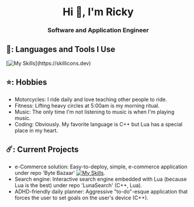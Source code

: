 <h1 align="center">Hi 👋, I'm Ricky</h1>
<h3 align="center">Software and Application Engineer</h3>

## 👻: Languages and Tools I Use
[![My Skills](https://skillicons.dev/icons?i=cpp,py,lua,dotnet,cs,flask,mongodb,azure,mysql,)](https://skillicons.dev)

## ⭐: Hobbies
- Motorcycles: I ride daily and love teaching other people to ride.
- Fitness: Lifting heavy circles at 5:00am is my morning ritual.
- Music: The only time I'm not listening to music is when I'm playing music.
- Coding: Obviously. My favorite language is C++ but Lua has a special place in my heart.
## ☄️: Current Projects
- e-Commerce solution: Easy-to-deploy, simple, e-commerce application under repo 'Byte Bazaar' [![My Skills](https://skillicons.dev/icons?i=cs,dotnet)](https://skillicons.dev).
- Search engine: Interactive search engine embedded with Lua (because Lua is the best) under repo 'LunaSearch' (C++, Lua).
- ADHD-friendly daily planner: Aggressive "to-do"-esque application that forces the user to set goals on the user's device (C++). 
